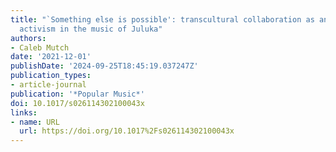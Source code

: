 ```yaml
---
title: "`Something else is possible': transcultural collaboration as anti-apartheid
  activism in the music of Juluka"
authors:
- Caleb Mutch
date: '2021-12-01'
publishDate: '2024-09-25T18:45:19.037247Z'
publication_types:
- article-journal
publication: '*Popular Music*'
doi: 10.1017/s026114302100043x
links:
- name: URL
  url: https://doi.org/10.1017%2Fs026114302100043x
---
```

